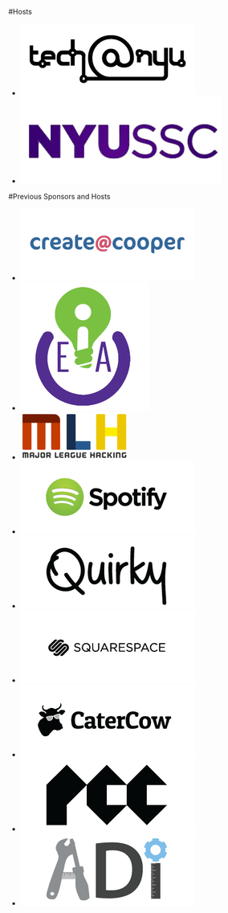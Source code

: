 
#Hosts

<ul class="grid" style="text-align:left;">
  <li><a href="http://techatnyu.org" title="tech@nyu"><img src="/lib/logos/techatnyu.png" alt="tech@nyu"></a></li>
  <li><a href="http://hacknyu.org" title="hacknyu"><img src="/lib/logos/nyuscc.png" alt="hacknyu"></a></li>
</ul>


#Previous Sponsors and Hosts
<!-- Need to make icon sizes consistent..ex. Squarespace is too small -->

<ul class="grid">
  <li><a href="http://createatcooper.org/" title="create@cooper"><img src="/lib/logos/cooper.png" alt="create@cooper"></a></li>
  <li><a href="https://www.facebook.com/Eianyupoly"><img src="/lib/logos/eia.png" alt="NYU Poly Entrepreneurship &amp; Innovation Association"></a></li>
  <li><a href="http://localhackday.mlh.io"><img src="/lib/logos/mlh.png" alt="Major League Hacking"></a></li>
  <li><a href="http://spotify.com" title="Spotify"><img src="/lib/logos/spotify.png" alt="Spotify"></a></li>
  <li><a href="http://quirky.com" title="Quirky"><img src="/lib/logos/quirky.png" alt="Quirky"></a></li>
  <li><a href="http://squarespace.com" title="Squarespace"><img src="/lib/logos/squarespace.png" alt="Squarespace"></a></li>
  <li><a href="https://www.catercow.com/" title="CaterCow"><img src="/lib/logos/catercow.png" alt="CaterCow"></a></li>
  <li><a href="https://www.facebook.com/parsonscodeclub" title="Parsons Code Club"><img src="/lib/logos/pcc.png" alt="Parsons Code Club"></a></li>
  <li><a href="http://adicu.com/" title="Columbia Application Development Initiative"><img src="/lib/logos/adi.png" alt="Columbia ADI"></a></li>
</ul>
